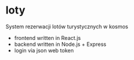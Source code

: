 # loty
System rezerwacji lotów turystycznych w kosmos

- frontend written in React.js
- backend written in Node.js + Express
- login via json web token
